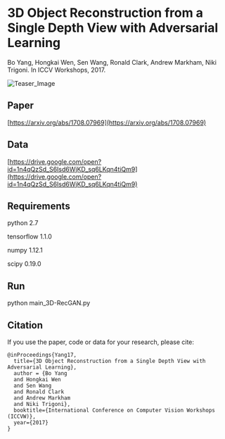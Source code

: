 # 3D Object Reconstruction from a Single Depth View with Adversarial Learning
Bo Yang, Hongkai Wen, Sen Wang, Ronald Clark, Andrew Markham, Niki Trigoni. In ICCV Workshops, 2017. 

![Teaser_Image](https://github.com/Yang7879/3D-RecGAN/blob/master/3d_recgan_sample.png)

## Paper
[https://arxiv.org/abs/1708.07969](https://arxiv.org/abs/1708.07969)

## Data
[https://drive.google.com/open?id=1n4qQzSd_S6Isd6WjKD_sq6LKqn4tiQm9](https://drive.google.com/open?id=1n4qQzSd_S6Isd6WjKD_sq6LKqn4tiQm9)

## Requirements
python 2.7

tensorflow 1.1.0

numpy 1.12.1

scipy 0.19.0

## Run
python main_3D-RecGAN.py

## Citation
If you use the paper, code or data for your research, please cite:
```
@inProceedings{Yang17,
  title={3D Object Reconstruction from a Single Depth View with Adversarial Learning},
  author = {Bo Yang
  and Hongkai Wen
  and Sen Wang
  and Ronald Clark
  and Andrew Markham
  and Niki Trigoni},
  booktitle={International Conference on Computer Vision Workshops (ICCVW)},
  year={2017}
}
```
